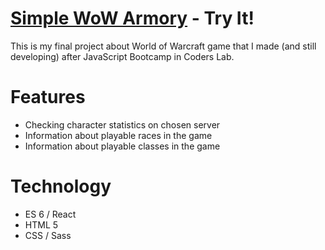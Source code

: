 
# [Simple WoW Armory] - Try It!

This is my final project about World of Warcraft game that I made (and still developing) after JavaScript Bootcamp in Coders Lab.

# Features
- Checking character statistics on chosen server
- Information about playable races in the game
- Information about playable classes in the game

# Technology
- ES 6 / React
- HTML 5
- CSS / Sass

[Simple WoW Armory]: <https://kony23.github.io/Simple_WoW_Armory/>
